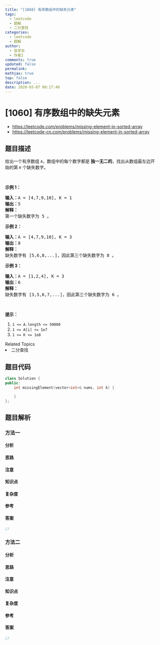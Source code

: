 ```yaml
---
title: "[1060] 有序数组中的缺失元素"
tags:
  - leetcode
  - 题解
  - 二分查找
categories:
  - leetcode
  - 题解
author:
  - 张学志
  - 作者2
comments: true
updated: false
permalink:
mathjax: true
top: false
description: ...
date: 2020-03-07 00:17:40
---
```



# [1060] 有序数组中的缺失元素
* https://leetcode.com/problems/missing-element-in-sorted-array
* https://leetcode-cn.com/problems/missing-element-in-sorted-array


## 题目描述

<p>给出一个有序数组&nbsp;<code>A</code>，数组中的每个数字都是&nbsp;<strong>独一无二的</strong>，找出从数组最左边开始的第&nbsp;<code><em>K</em></code>&nbsp;个缺失数字。</p>

<p>&nbsp;</p>

<p><strong>示例 1：</strong></p>

<pre><strong>输入：</strong>A = [4,7,9,10], K = 1
<strong>输出：</strong>5
<strong>解释：</strong>
第一个缺失数字为 5 。
</pre>

<p><strong>示例 2：</strong></p>

<pre><strong>输入：</strong>A = [4,7,9,10], K = 3
<strong>输出：</strong>8
<strong>解释： </strong>
缺失数字有 [5,6,8,...]，因此第三个缺失数字为 8 。
</pre>

<p><strong>示例 3：</strong></p>

<pre><strong>输入：</strong>A = [1,2,4], K = 3
<strong>输出：</strong>6
<strong>解释：</strong>
缺失数字有 [3,5,6,7,...]，因此第三个缺失数字为 6 。
</pre>

<p>&nbsp;</p>

<p><strong>提示：</strong></p>

<ol>
	<li><code>1 &lt;= A.length &lt;= 50000</code></li>
	<li><code>1 &lt;= A[i] &lt;= 1e7</code></li>
	<li><code>1 &lt;= K &lt;= 1e8</code></li>
</ol>
<div><div>Related Topics</div><div><li>二分查找</li></div></div>


## 题目代码

```cpp
class Solution {
public:
    int missingElement(vector<int>& nums, int k) {

    }
};
```


## 题目解析


### 方法一

#### 分析

#### 思路

#### 注意

#### 知识点

#### 复杂度

#### 参考

#### 答案

```cpp
//
```


### 方法二

#### 分析

#### 思路

#### 注意

#### 知识点

#### 复杂度

#### 参考

#### 答案

```cpp
//
```


